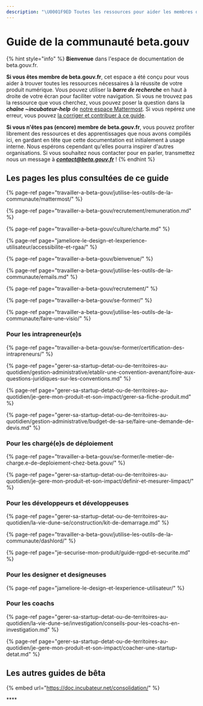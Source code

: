 ```yaml
---
description: "\U0001F9ED Toutes les ressources pour aider les membres de la communauté à s'y retrouver dans l'organisation beta.gouv.fr."
---
```


# Guide de la communauté beta.gouv

{% hint style="info" %}
**Bienvenue** dans l'espace de documentation de beta.gouv.fr. 

**Si vous êtes membre de beta.gouv.fr**, cet espace a été conçu pour vous aider à trouver toutes les ressources nécessaires à la réussite de votre produit numérique.  Vous pouvez utiliser la _**barre de recherche**_ en haut à droite de votre écran pour faciliter votre navigation. Si vous ne trouvez pas la ressource que vous cherchez, vous pouvez poser la question dans la _**chaîne ~incubateur-help**_ de [notre espace Mattermost](travailler-a-beta-gouv/jutilise-les-outils-de-la-communaute/mattermost/). Si vous repérez une erreur, vous pouvez [la corriger et contribuer à ce guide](travailler-a-beta-gouv/jutilise-les-outils-de-la-communaute/gitbook/comment-contribuer-a-cette-documentation.md). 

**Si vous n'êtes pas \(encore\) membre de beta.gouv.fr**, vous pouvez profiter librement des ressources et des apprentissages que nous avons compilés ici, en gardant en tête que cette documentation est initialement à usage interne. Nous espérons cependant qu'elles pourra inspirer d'autres organisations. Si vous souhaitez nous contacter pour en parler, transmettez nous un message à _**contact@beta.gouv.fr**_ !
{% endhint %}

## Les pages les plus consultées de ce guide

{% page-ref page="travailler-a-beta-gouv/jutilise-les-outils-de-la-communaute/mattermost/" %}

{% page-ref page="travailler-a-beta-gouv/recrutement/remuneration.md" %}

{% page-ref page="travailler-a-beta-gouv/culture/charte.md" %}

{% page-ref page="jameliore-le-design-et-lexperience-utilisateur/accessibilite-et-rgaa/" %}

{% page-ref page="travailler-a-beta-gouv/bienvenue/" %}

{% page-ref page="travailler-a-beta-gouv/jutilise-les-outils-de-la-communaute/emails.md" %}

{% page-ref page="travailler-a-beta-gouv/recrutement/" %}

{% page-ref page="travailler-a-beta-gouv/se-former/" %}

{% page-ref page="travailler-a-beta-gouv/jutilise-les-outils-de-la-communaute/faire-une-visio/" %}

### Pour les intrapreneur\(e\)s

{% page-ref page="travailler-a-beta-gouv/se-former/certification-des-intrapreneurs/" %}

{% page-ref page="gerer-sa-startup-detat-ou-de-territoires-au-quotidien/gestion-administrative/etablir-une-convention-avenant/foire-aux-questions-juridiques-sur-les-conventions.md" %}

{% page-ref page="gerer-sa-startup-detat-ou-de-territoires-au-quotidien/je-gere-mon-produit-et-son-impact/gerer-sa-fiche-produit.md" %}

{% page-ref page="gerer-sa-startup-detat-ou-de-territoires-au-quotidien/gestion-administrative/budget-de-sa-se/faire-une-demande-de-devis.md" %}

### Pour les chargé\(e\)s de déploiement

{% page-ref page="travailler-a-beta-gouv/se-former/le-metier-de-charge.e-de-deploiement-chez-beta.gouv/" %}

{% page-ref page="gerer-sa-startup-detat-ou-de-territoires-au-quotidien/je-gere-mon-produit-et-son-impact/definir-et-mesurer-limpact/" %}

### Pour les développeurs et développeuses

{% page-ref page="gerer-sa-startup-detat-ou-de-territoires-au-quotidien/la-vie-dune-se/construction/kit-de-demarrage.md" %}

{% page-ref page="travailler-a-beta-gouv/jutilise-les-outils-de-la-communaute/dashlord/" %}

{% page-ref page="je-securise-mon-produit/guide-rgpd-et-securite.md" %}

### Pour les designer et designeuses

{% page-ref page="jameliore-le-design-et-lexperience-utilisateur/" %}

### Pour les coachs

{% page-ref page="gerer-sa-startup-detat-ou-de-territoires-au-quotidien/la-vie-dune-se/investigation/conseils-pour-les-coachs-en-investigation.md" %}

{% page-ref page="gerer-sa-startup-detat-ou-de-territoires-au-quotidien/je-gere-mon-produit-et-son-impact/coacher-une-startup-detat.md" %}



## Les autres guides de bêta

{% embed url="https://doc.incubateur.net/consolidation/" %}

\*\*\*\*

